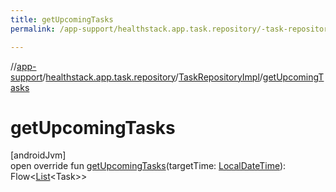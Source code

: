 ```yaml
---
title: getUpcomingTasks
permalink: /app-support/healthstack.app.task.repository/-task-repository-impl/get-upcoming-tasks.html

---
```

//[app-support](../../../index.html)/[healthstack.app.task.repository](../index.html)/[TaskRepositoryImpl](index.html)/[getUpcomingTasks](get-upcoming-tasks.html)



# getUpcomingTasks



[androidJvm]\
open override fun [getUpcomingTasks](get-upcoming-tasks.html)(targetTime: [LocalDateTime](https://developer.android.com/reference/kotlin/java/time/LocalDateTime.html)): Flow&lt;[List](https://kotlinlang.org/api/latest/jvm/stdlib/kotlin.collections/-list/index.html)&lt;Task&gt;&gt;




